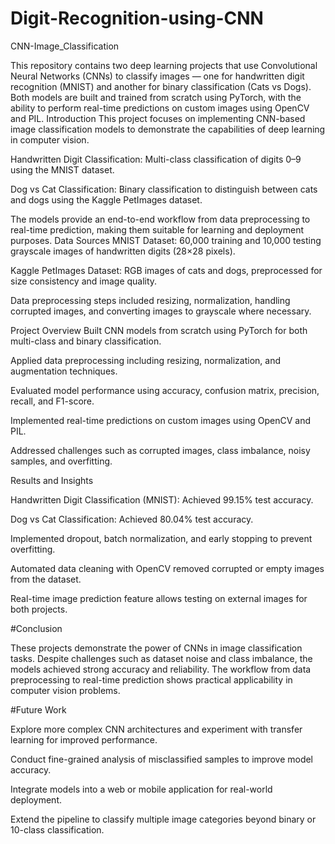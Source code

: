 # Digit-Recognition-using-CNN
CNN-Image_Classification

This repository contains two deep learning projects that use Convolutional Neural Networks (CNNs) to classify images — one for handwritten digit recognition (MNIST) and another for binary classification (Cats vs Dogs). Both models are built and trained from scratch using PyTorch, with the ability to perform real-time predictions on custom images using OpenCV and PIL.
Introduction
This project focuses on implementing CNN-based image classification models to demonstrate the capabilities of deep learning in computer vision.

Handwritten Digit Classification: Multi-class classification of digits 0–9 using the MNIST dataset.

Dog vs Cat Classification: Binary classification to distinguish between cats and dogs using the Kaggle PetImages dataset.

The models provide an end-to-end workflow from data preprocessing to real-time prediction, making them suitable for learning and deployment purposes.
Data Sources
MNIST Dataset: 60,000 training and 10,000 testing grayscale images of handwritten digits (28×28 pixels).

Kaggle PetImages Dataset: RGB images of cats and dogs, preprocessed for size consistency and image quality.

Data preprocessing steps included resizing, normalization, handling corrupted images, and converting images to grayscale where necessary.

Project Overview
Built CNN models from scratch using PyTorch for both multi-class and binary classification.

Applied data preprocessing including resizing, normalization, and augmentation techniques.

Evaluated model performance using accuracy, confusion matrix, precision, recall, and F1-score.

Implemented real-time predictions on custom images using OpenCV and PIL.

Addressed challenges such as corrupted images, class imbalance, noisy samples, and overfitting.

Results and Insights

Handwritten Digit Classification (MNIST): Achieved 99.15% test accuracy.

Dog vs Cat Classification: Achieved 80.04% test accuracy.

Implemented dropout, batch normalization, and early stopping to prevent overfitting.

Automated data cleaning with OpenCV removed corrupted or empty images from the dataset.

Real-time image prediction feature allows testing on external images for both projects.

#Conclusion

These projects demonstrate the power of CNNs in image classification tasks. Despite challenges such as dataset noise and class imbalance, the models achieved strong accuracy and reliability. The workflow from data preprocessing to real-time prediction shows practical applicability in computer vision problems.

#Future Work

Explore more complex CNN architectures and experiment with transfer learning for improved performance.

Conduct fine-grained analysis of misclassified samples to improve model accuracy.

Integrate models into a web or mobile application for real-world deployment.

Extend the pipeline to classify multiple image categories beyond binary or 10-class classification.
